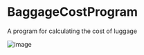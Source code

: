 # BaggageCostProgram
 A program for calculating the cost of luggage

![image](https://github.com/user-attachments/assets/59c2ea5c-e7c4-45cb-bfc1-a370353412bc)
